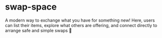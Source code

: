 # swap-space
A modern way to exchange what you have for something new! Here, users can list their items, explore what others are offering, and connect directly to arrange safe and simple swaps 🤝

